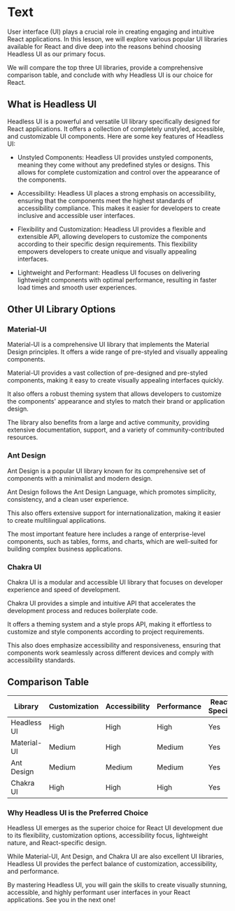 # Text

User interface (UI) plays a crucial role in creating engaging and intuitive React applications. In this lesson, we will explore various popular UI libraries available for React and dive deep into the reasons behind choosing Headless UI as our primary focus.

We will compare the top three UI libraries, provide a comprehensive comparison table, and conclude with why Headless UI is our choice for React.

## What is Headless UI

Headless UI is a powerful and versatile UI library specifically designed for React applications. It offers a collection of completely unstyled, accessible, and customizable UI components. Here are some key features of Headless UI:

- Unstyled Components: Headless UI provides unstyled components, meaning they come without any predefined styles or designs. This allows for complete customization and control over the appearance of the components.

- Accessibility: Headless UI places a strong emphasis on accessibility, ensuring that the components meet the highest standards of accessibility compliance. This makes it easier for developers to create inclusive and accessible user interfaces.

- Flexibility and Customization: Headless UI provides a flexible and extensible API, allowing developers to customize the components according to their specific design requirements. This flexibility empowers developers to create unique and visually appealing interfaces.

- Lightweight and Performant: Headless UI focuses on delivering lightweight components with optimal performance, resulting in faster load times and smooth user experiences.

## Other UI Library Options

### Material-UI

Material-UI is a comprehensive UI library that implements the Material Design principles. It offers a wide range of pre-styled and visually appealing components.

Material-UI provides a vast collection of pre-designed and pre-styled components, making it easy to create visually appealing interfaces quickly.

It also offers a robust theming system that allows developers to customize the components' appearance and styles to match their brand or application design.

The library also benefits from a large and active community, providing extensive documentation, support, and a variety of community-contributed resources.

### Ant Design

Ant Design is a popular UI library known for its comprehensive set of components with a minimalist and modern design.

Ant Design follows the Ant Design Language, which promotes simplicity, consistency, and a clean user experience.

This also offers extensive support for internationalization, making it easier to create multilingual applications.

The most important feature here includes a range of enterprise-level components, such as tables, forms, and charts, which are well-suited for building complex business applications.

### Chakra UI

Chakra UI is a modular and accessible UI library that focuses on developer experience and speed of development.

Chakra UI provides a simple and intuitive API that accelerates the development process and reduces boilerplate code.

It offers a theming system and a style props API, making it effortless to customize and style components according to project requirements.

This also does emphasize accessibility and responsiveness, ensuring that components work seamlessly across different devices and comply with accessibility standards.

## Comparison Table

| Library     | Customization | Accessibility | Performance | React-Specific |
| ----------- | ------------- | ------------- | ----------- | -------------- |
| Headless UI | High          | High          | High        | Yes            |
| Material-UI | Medium        | High          | Medium      | Yes            |
| Ant Design  | Medium        | Medium        | Medium      | Yes            |
| Chakra UI   | High          | High          | High        | Yes            |

### Why Headless UI is the Preferred Choice

Headless UI emerges as the superior choice for React UI development due to its flexibility, customization options, accessibility focus, lightweight nature, and React-specific design.

While Material-UI, Ant Design, and Chakra UI are also excellent UI libraries, Headless UI provides the perfect balance of customization, accessibility, and performance.

By mastering Headless UI, you will gain the skills to create visually stunning, accessible, and highly performant user interfaces in your React applications. See you in the next one!
